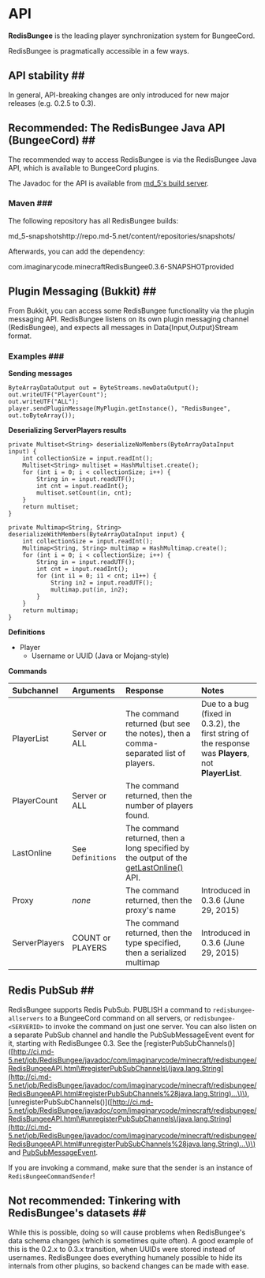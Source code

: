 # API

**RedisBungee** is the leading player synchronization system for BungeeCord.

RedisBungee is pragmatically accessible in a few ways.

## API stability \#\#

In general, API-breaking changes are only introduced for new major releases \(e.g. 0.2.5 to 0.3\).

## Recommended: The RedisBungee Java API \(BungeeCord\) \#\#

The recommended way to access RedisBungee is via the RedisBungee Java API, which is available to BungeeCord plugins.

The Javadoc for the API is available from [md\_5's build server](http://ci.md-5.net/job/RedisBungee/javadoc/com/imaginarycode/minecraft/redisbungee/RedisBungeeAPI.html).

### Maven \#\#\#

The following repository has all RedisBungee builds:

md\_5-snapshotshttp://repo.md-5.net/content/repositories/snapshots/

Afterwards, you can add the dependency:

com.imaginarycode.minecraftRedisBungee0.3.6-SNAPSHOTprovided

## Plugin Messaging \(Bukkit\) \#\#

From Bukkit, you can access some RedisBungee functionality via the plugin messaging API. RedisBungee listens on its own plugin messaging channel \(RedisBungee\), and expects all messages in Data{Input,Output}Stream format.

### Examples \#\#\#

**Sending messages**

```text
ByteArrayDataOutput out = ByteStreams.newDataOutput();
out.writeUTF("PlayerCount");
out.writeUTF("ALL");
player.sendPluginMessage(MyPlugin.getInstance(), "RedisBungee", out.toByteArray());
```

**Deserializing ServerPlayers results**

```text
private Multiset<String> deserializeNoMembers(ByteArrayDataInput input) {
    int collectionSize = input.readInt();
    Multiset<String> multiset = HashMultiset.create();
    for (int i = 0; i < collectionSize; i++) {
        String in = input.readUTF();
        int cnt = input.readInt();
        multiset.setCount(in, cnt);
    }
    return multiset;
}

private Multimap<String, String> deserializeWithMembers(ByteArrayDataInput input) {
    int collectionSize = input.readInt();
    Multimap<String, String> multimap = HashMultimap.create();
    for (int i = 0; i < collectionSize; i++) {
        String in = input.readUTF();
        int cnt = input.readInt();
        for (int i1 = 0; i1 < cnt; i1++) {
            String in2 = input.readUTF();
            multimap.put(in, in2);
        }
    }
    return multimap;
}
```

**Definitions**

* Player
  * Username or UUID \(Java or Mojang-style\)

**Commands**

| Subchannel | Arguments | Response | Notes |
| :--- | :--- | :--- | :--- |
| PlayerList | Server or ALL | The command returned \(but see the notes\), then a comma-separated list of players. | Due to a bug \(fixed in 0.3.2\), the first string of the response was **Players**, not **PlayerList**. |
| PlayerCount | Server or ALL | The command returned, then the number of players found. |  |
| LastOnline | See `Definitions` | The command returned, then a long specified by the output of the [getLastOnline\(\)](http://ci.md-5.net/job/RedisBungee/javadoc/com/imaginarycode/minecraft/redisbungee/RedisBungeeAPI.html#getLastOnline%28java.util.UUID%29) API. |  |
| Proxy | _none_ | The command returned, then the proxy's name | Introduced in 0.3.6 \(June 29, 2015\) |
| ServerPlayers | COUNT or PLAYERS | The command returned, then the type specified, then a serialized multimap | Introduced in 0.3.6 \(June 29, 2015\) |

## Redis PubSub \#\#

RedisBungee supports Redis PubSub. PUBLISH a command to `redisbungee-allservers` to a BungeeCord command on all servers, or `redisbungee-<SERVERID>` to invoke the command on just one server. You can also listen on a separate PubSub channel and handle the PubSubMessageEvent event for it, starting with RedisBungee 0.3. See the \[registerPubSubChannels\(\)\]\([http://ci.md-5.net/job/RedisBungee/javadoc/com/imaginarycode/minecraft/redisbungee/RedisBungeeAPI.html\#registerPubSubChannels\(java.lang.String](http://ci.md-5.net/job/RedisBungee/javadoc/com/imaginarycode/minecraft/redisbungee/RedisBungeeAPI.html#registerPubSubChannels%28java.lang.String)...\)\), \[unregisterPubSubChannels\(\)\]\([http://ci.md-5.net/job/RedisBungee/javadoc/com/imaginarycode/minecraft/redisbungee/RedisBungeeAPI.html\#unregisterPubSubChannels\(java.lang.String](http://ci.md-5.net/job/RedisBungee/javadoc/com/imaginarycode/minecraft/redisbungee/RedisBungeeAPI.html#unregisterPubSubChannels%28java.lang.String)...\)\) and [PubSubMessageEvent](http://ci.md-5.net/job/RedisBungee/javadoc/com/imaginarycode/minecraft/redisbungee/events/PubSubMessageEvent.html).

If you are invoking a command, make sure that the sender is an instance of `RedisBungeeCommandSender`!

## Not recommended: Tinkering with RedisBungee's datasets \#\#

While this is possible, doing so will cause problems when RedisBungee's data schema changes \(which is sometimes quite often\). A good example of this is the 0.2.x to 0.3.x transition, when UUIDs were stored instead of usernames. RedisBungee does everything humanely possible to hide its internals from other plugins, so backend changes can be made with ease.

